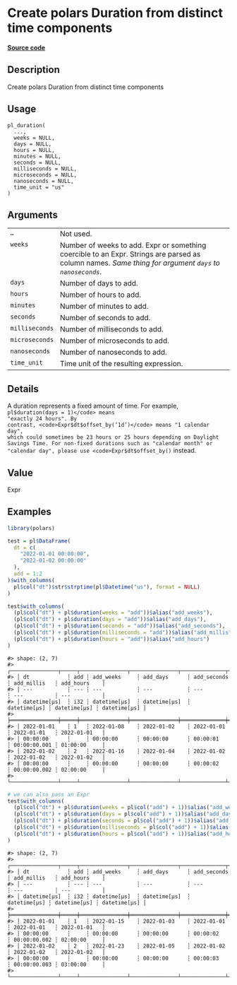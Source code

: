 

# Create polars Duration from distinct time components

[**Source code**](https://github.com/pola-rs/r-polars/tree/main/R/functions__lazy.R#L1023)

## Description

Create polars Duration from distinct time components

## Usage

<pre><code class='language-R'>pl_duration(
  ...,
  weeks = NULL,
  days = NULL,
  hours = NULL,
  minutes = NULL,
  seconds = NULL,
  milliseconds = NULL,
  microseconds = NULL,
  nanoseconds = NULL,
  time_unit = "us"
)
</code></pre>

## Arguments

<table>
<tr>
<td style="white-space: nowrap; font-family: monospace; vertical-align: top">
<code id="pl_duration_:_...">…</code>
</td>
<td>
Not used.
</td>
</tr>
<tr>
<td style="white-space: nowrap; font-family: monospace; vertical-align: top">
<code id="pl_duration_:_weeks">weeks</code>
</td>
<td>
Number of weeks to add. Expr or something coercible to an Expr. Strings
are parsed as column names. <em>Same thing for argument
<code>days</code> to <code>nanoseconds</code></em>.
</td>
</tr>
<tr>
<td style="white-space: nowrap; font-family: monospace; vertical-align: top">
<code id="pl_duration_:_days">days</code>
</td>
<td>
Number of days to add.
</td>
</tr>
<tr>
<td style="white-space: nowrap; font-family: monospace; vertical-align: top">
<code id="pl_duration_:_hours">hours</code>
</td>
<td>
Number of hours to add.
</td>
</tr>
<tr>
<td style="white-space: nowrap; font-family: monospace; vertical-align: top">
<code id="pl_duration_:_minutes">minutes</code>
</td>
<td>
Number of minutes to add.
</td>
</tr>
<tr>
<td style="white-space: nowrap; font-family: monospace; vertical-align: top">
<code id="pl_duration_:_seconds">seconds</code>
</td>
<td>
Number of seconds to add.
</td>
</tr>
<tr>
<td style="white-space: nowrap; font-family: monospace; vertical-align: top">
<code id="pl_duration_:_milliseconds">milliseconds</code>
</td>
<td>
Number of milliseconds to add.
</td>
</tr>
<tr>
<td style="white-space: nowrap; font-family: monospace; vertical-align: top">
<code id="pl_duration_:_microseconds">microseconds</code>
</td>
<td>
Number of microseconds to add.
</td>
</tr>
<tr>
<td style="white-space: nowrap; font-family: monospace; vertical-align: top">
<code id="pl_duration_:_nanoseconds">nanoseconds</code>
</td>
<td>
Number of nanoseconds to add.
</td>
</tr>
<tr>
<td style="white-space: nowrap; font-family: monospace; vertical-align: top">
<code id="pl_duration_:_time_unit">time_unit</code>
</td>
<td>
Time unit of the resulting expression.
</td>
</tr>
</table>

## Details

A duration represents a fixed amount of time. For example,
<code>pl$duration(days = 1)</code> means "exactly 24 hours". By
contrast, <code>Expr$dt$offset_by(‘1d’)</code> means "1 calendar day",
which could sometimes be 23 hours or 25 hours depending on Daylight
Savings Time. For non-fixed durations such as "calendar month" or
"calendar day", please use <code>Expr$dt$offset_by()</code> instead.

## Value

Expr

## Examples

``` r
library(polars)

test = pl$DataFrame(
  dt = c(
    "2022-01-01 00:00:00",
    "2022-01-02 00:00:00"
  ),
  add = 1:2
)$with_columns(
  pl$col("dt")$str$strptime(pl$Datetime("us"), format = NULL)
)

test$with_columns(
  (pl$col("dt") + pl$duration(weeks = "add"))$alias("add_weeks"),
  (pl$col("dt") + pl$duration(days = "add"))$alias("add_days"),
  (pl$col("dt") + pl$duration(seconds = "add"))$alias("add_seconds"),
  (pl$col("dt") + pl$duration(milliseconds = "add"))$alias("add_millis"),
  (pl$col("dt") + pl$duration(hours = "add"))$alias("add_hours")
)
```

    #> shape: (2, 7)
    #> ┌───────────────┬─────┬───────────────┬───────────────┬──────────────┬──────────────┬──────────────┐
    #> │ dt            ┆ add ┆ add_weeks     ┆ add_days      ┆ add_seconds  ┆ add_millis   ┆ add_hours    │
    #> │ ---           ┆ --- ┆ ---           ┆ ---           ┆ ---          ┆ ---          ┆ ---          │
    #> │ datetime[μs]  ┆ i32 ┆ datetime[μs]  ┆ datetime[μs]  ┆ datetime[μs] ┆ datetime[μs] ┆ datetime[μs] │
    #> ╞═══════════════╪═════╪═══════════════╪═══════════════╪══════════════╪══════════════╪══════════════╡
    #> │ 2022-01-01    ┆ 1   ┆ 2022-01-08    ┆ 2022-01-02    ┆ 2022-01-01   ┆ 2022-01-01   ┆ 2022-01-01   │
    #> │ 00:00:00      ┆     ┆ 00:00:00      ┆ 00:00:00      ┆ 00:00:01     ┆ 00:00:00.001 ┆ 01:00:00     │
    #> │ 2022-01-02    ┆ 2   ┆ 2022-01-16    ┆ 2022-01-04    ┆ 2022-01-02   ┆ 2022-01-02   ┆ 2022-01-02   │
    #> │ 00:00:00      ┆     ┆ 00:00:00      ┆ 00:00:00      ┆ 00:00:02     ┆ 00:00:00.002 ┆ 02:00:00     │
    #> └───────────────┴─────┴───────────────┴───────────────┴──────────────┴──────────────┴──────────────┘

``` r
# we can also pass an Expr
test$with_columns(
  (pl$col("dt") + pl$duration(weeks = pl$col("add") + 1))$alias("add_weeks"),
  (pl$col("dt") + pl$duration(days = pl$col("add") + 1))$alias("add_days"),
  (pl$col("dt") + pl$duration(seconds = pl$col("add") + 1))$alias("add_seconds"),
  (pl$col("dt") + pl$duration(milliseconds = pl$col("add") + 1))$alias("add_millis"),
  (pl$col("dt") + pl$duration(hours = pl$col("add") + 1))$alias("add_hours")
)
```

    #> shape: (2, 7)
    #> ┌───────────────┬─────┬───────────────┬───────────────┬──────────────┬──────────────┬──────────────┐
    #> │ dt            ┆ add ┆ add_weeks     ┆ add_days      ┆ add_seconds  ┆ add_millis   ┆ add_hours    │
    #> │ ---           ┆ --- ┆ ---           ┆ ---           ┆ ---          ┆ ---          ┆ ---          │
    #> │ datetime[μs]  ┆ i32 ┆ datetime[μs]  ┆ datetime[μs]  ┆ datetime[μs] ┆ datetime[μs] ┆ datetime[μs] │
    #> ╞═══════════════╪═════╪═══════════════╪═══════════════╪══════════════╪══════════════╪══════════════╡
    #> │ 2022-01-01    ┆ 1   ┆ 2022-01-15    ┆ 2022-01-03    ┆ 2022-01-01   ┆ 2022-01-01   ┆ 2022-01-01   │
    #> │ 00:00:00      ┆     ┆ 00:00:00      ┆ 00:00:00      ┆ 00:00:02     ┆ 00:00:00.002 ┆ 02:00:00     │
    #> │ 2022-01-02    ┆ 2   ┆ 2022-01-23    ┆ 2022-01-05    ┆ 2022-01-02   ┆ 2022-01-02   ┆ 2022-01-02   │
    #> │ 00:00:00      ┆     ┆ 00:00:00      ┆ 00:00:00      ┆ 00:00:03     ┆ 00:00:00.003 ┆ 03:00:00     │
    #> └───────────────┴─────┴───────────────┴───────────────┴──────────────┴──────────────┴──────────────┘
